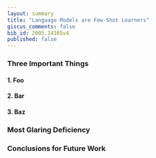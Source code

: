 ```yaml
---
layout: summary
title: "Language Models are Few-Shot Learners"
giscus_comments: false
bib_id: 2005.14165v4
published: false
---
```


### Three Important Things

#### 1. Foo

#### 2. Bar

#### 3. Baz

### Most Glaring Deficiency

### Conclusions for Future Work
